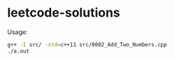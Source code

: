# leetcode-solutions

Usage: 

``` bash
g++ -I src/ -std=c++11 src/0002_Add_Two_Numbers.cpp
./a.out
```